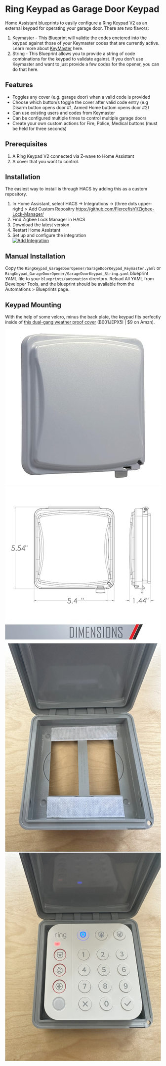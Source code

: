 # Ring Keypad as Garage Door Keypad

Home Assistant blueprints to easily configure a Ring Keypad V2 as an external keypad for operating your garage door. 
There are two flavors:
1) Keymaster - This Blueprint will validte the codes enetered into the keypad against those of your Keymaster codes that are currently active. Learn more about [KeyMaster](https://github.com/FutureTense/keymaster) here.  
2) String - This Blueprint allows you to provide a string of code combinations for the keypad to validate against. If you don't use Keymaster and want to just provide a few codes for the opener, you can do that here.

## Features
* Toggles any cover (e.g. garage door) when a valid code is provided
* Choose which button/s toggle the cover after valid code entry (e.g Disarm button opens door #1, Armed Home buttom opens door #2)
* Can use existing users and codes from Keymaster
* Can be configured multiple times to control multiple garage doors
* Create your own custom actions for Fire, Police, Medical buttons (must be held for three seconds)

## Prerequisites
1. A Ring Keypad V2 connected via Z-wave to Home Assistant
2. A cover that you want to control.

## Installation

The easiest way to install is through HACS by adding this as a custom repository.<br>

1. In Home Assistant, select HACS -> Integrations -> (three dots upper-right) > Add Custom Repositry https://github.com/Fiercefish1/Zigbee-Lock-Manager/
2. Find Zigbee Lock Manager in HACS
3. Download the latest version
4. Restart Home Assistant
5. Set up and configure the integration <br>
[![Add Integration](https://my.home-assistant.io/badges/config_flow_start.svg)](https://my.home-assistant.io/redirect/config_flow_start/?domain=zigbee_lock_manager)


## Manual Installation

Copy the `RingKeypad_GarageDoorOpener/GarageDoorKeypad_Keymaster.yaml` or `RingKeypad_GarageDoorOpener/GarageDoorKeypad_String.yaml` blueprint YAML file to your `blueprints/automation` directory. Reload All YAML from Developer Tools, and the blueprint should be available from the Automations > Blueprints page.

## Keypad Mounting
WIth the help of some velcro, minus the back plate, the keypad fits perfectly inside of [this dual-gang weather proof cover](https://www.amazon.com/gp/product/B001JEPX5I) (B001JEPX5I | $9 on Amzn). 


![Alt Text](keypad-box-2.jpg)
![Alt Text](keypad-box-1.jpg)
![Alt Text](keypad-box.jpg)
![Alt Text](keypad-in-box.jpeg)

